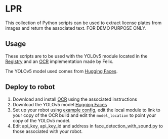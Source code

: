 # LPR

This collection of Python scripts can be used to extract license plates from images and return the associated text. FOR DEMO PURPOSE ONLY.

## Usage

These scripts are to be used with the YOLOv5 module located in the [Registry](https://app.viam.com/module/viam-labs/YOLOv5) and an [OCR](https://github.com/felixreichenbach/tesseract-ocr) implementation made by Felix.

The YOLOv5 model used comes from [Hugging Faces](https://huggingface.co/keremberke/yolov5m-license-plate).

## Deploy to robot

1. Download and install [OCR](https://github.com/felixreichenbach/tesseract-ocr) using the associated instructions
2. Download the YOLOv5 model [Hugging Faces](https://huggingface.co/keremberke/yolov5m-license-plate)
3. Set up your robot using [example config](https://github.com/jeremyrhyde/soleng-scripts/blob/main/LPR/example_config.json), edit the local module to link to your copy of the OCR build and edit the  `model_location` to point your copy of the YOLOv5 model.
4. Edit api_key, api_key_id and address in face_detection_with_sound.py to those associated with your robot.